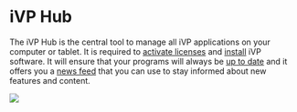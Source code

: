 # iVP Hub

The iVP Hub is the central tool to manage all iVP applications on your computer or tablet. It is required to [activate licenses](application-management/license-activation.md) and [install](application-management/install-applications.md) iVP software. It will ensure that your programs will always be [up to date](application-management/installation-updates.md) and it offers you a [news feed](ivp-news.md) that you can use to stay informed about new features and content.

![](../../.gitbook/assets/launcher_default.jpg)